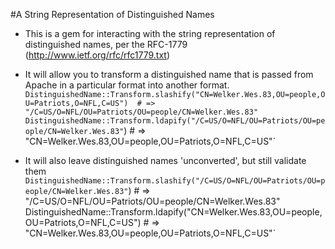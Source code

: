 #A String Representation of Distinguished Names

* This is a gem for interacting with the string representation of distinguished names, per the RFC-1779 (http://www.ietf.org/rfc/rfc1779.txt)

* It will allow you to transform a distinguished name that is passed from Apache in a particular format into another format.
`DistinguishedName::Transform.slashify("CN=Welker.Wes.83,OU=people,OU=Patriots,O=NFL,C=US")  # => "/C=US/O=NFL/OU=Patriots/OU=people/CN=Welker.Wes.83"`
`DistinguishedName::Transform.ldapify("/C=US/O=NFL/OU=Patriots/OU=people/CN=Welker.Wes.83"`) # => "CN=Welker.Wes.83,OU=people,OU=Patriots,O=NFL,C=US"`

* It will also leave distinguished names 'unconverted', but still validate them
`DistinguishedName::Transform.slashify("/C=US/O=NFL/OU=Patriots/OU=people/CN=Welker.Wes.83"`) # => "/C=US/O=NFL/OU=Patriots/OU=people/CN=Welker.Wes.83"`
`DistinguishedName::Transform.ldapify("CN=Welker.Wes.83,OU=people,OU=Patriots,O=NFL,C=US")    # => "CN=Welker.Wes.83,OU=people,OU=Patriots,O=NFL,C=US"`

